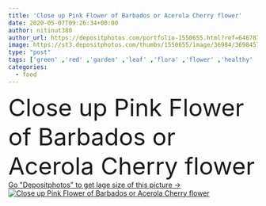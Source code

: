 ```yaml
---
title: 'Close up Pink Flower of Barbados or Acerola Cherry flower'
date: 2020-05-07T09:26:34+00:00
author: nitinut380
author_url: https://depositphotos.com/portfolio-1550655.html?ref=64678756
image: https://st3.depositphotos.com/thumbs/1550655/image/36984/369845728/api_thumb_450.jpg?forcejpeg=true
type: "post"
tags: ['green' ,'red' ,'garden' ,'leaf' ,'flora' ,'flower' ,'healthy' ,'food' ,'fruit' ,'ripe' ,'cherry' ,'tropical' ,'trees' ,'pink' ,'vitamin' ,'ecology' ,'forest' ,'thailand' ,'antioxidant' ,'acerola' ]
categories: 
  - food
---
```

<div aling="center">
            <font size="60"> Close up Pink Flower of Barbados or Acerola Cherry flower</font>   
</div>
<div>
    <a href='https://st3.depositphotos.com/thumbs/1550655/image/36984/369845728/api_thumb_450.jpg?forcejpeg=true?ref=64678756' target=_blank > Go "Depositphotos" to get lage size of this picture ->
        <img href='https://st3.depositphotos.com/thumbs/1550655/image/36984/369845728/api_thumb_450.jpg?forcejpeg=true?ref=64678756' src='https://st3.depositphotos.com/1550655/36984/i/950/depositphotos_369845728-stock-photo-close-pink-flower-barbados-acerola.jpg?forcejpeg=true' alt='Close up Pink Flower of Barbados or Acerola Cherry flower' >
    </a>
</div>
